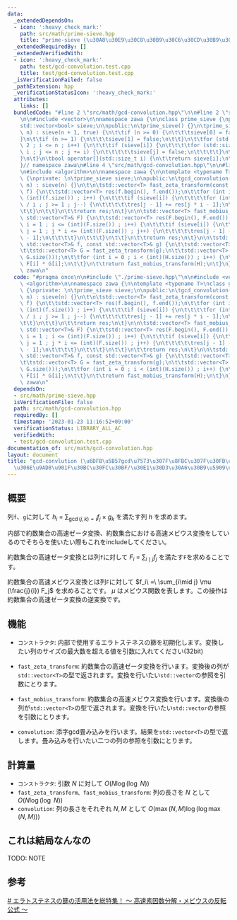 ```yaml
---
data:
  _extendedDependsOn:
  - icon: ':heavy_check_mark:'
    path: src/math/prime-sieve.hpp
    title: "prime-sieve (\u30A8\u30E9\u30C8\u30B9\u30C6\u30CD\u30B9\u306E\u7BE9)"
  _extendedRequiredBy: []
  _extendedVerifiedWith:
  - icon: ':heavy_check_mark:'
    path: test/gcd-convolution.test.cpp
    title: test/gcd-convolution.test.cpp
  _isVerificationFailed: false
  _pathExtension: hpp
  _verificationStatusIcon: ':heavy_check_mark:'
  attributes:
    links: []
  bundledCode: "#line 2 \"src/math/gcd-convolution.hpp\"\n\n#line 2 \"src/math/prime-sieve.hpp\"\
    \n\n#include <vector>\n\nnamespace zawa {\n\nclass prime_sieve {\nprivate:\n\t\
    std::vector<bool> sieve;\n\npublic:\n\tprime_sieve() {}\n\tprime_sieve(std::size_t\
    \ n) : sieve(n + 1, true) {\n\t\tif (n >= 0) {\n\t\t\tsieve[0] = false;\n\t\t\
    }\n\t\tif (n >= 1) {\n\t\t\tsieve[1] = false;\n\t\t}\n\t\tfor (std::size_t i =\
    \ 2 ; i <= n ; i++) {\n\t\t\tif (sieve[i]) {\n\t\t\t\tfor (std::size_t j = i *\
    \ i ; j <= n ; j += i) {\n\t\t\t\t\tsieve[j] = false;\n\t\t\t\t}\n\t\t\t}\n\t\t\
    }\n\t}\n\tbool operator[](std::size_t i) {\n\t\treturn sieve[i];\n\t}\n};\n\n\
    }// namespace zawa\n#line 4 \"src/math/gcd-convolution.hpp\"\n\n#line 6 \"src/math/gcd-convolution.hpp\"\
    \n#include <algorithm>\n\nnamespace zawa {\n\ntemplate <typename T>\nclass gcd_convolution\
    \ {\nprivate: \n\tprime_sieve sieve;\n\npublic:\n\tgcd_convolution(std::size_t\
    \ n) : sieve(n) {}\n\t\n\tstd::vector<T> fast_zeta_transform(const std::vector<T>&\
    \ f) {\n\t\tstd::vector<T> res(f.begin(), f.end());\n\t\tfor (int i = 1 ; i <=\
    \ (int)(f.size()) ; i++) {\n\t\t\tif (sieve[i]) {\n\t\t\t\tfor (int j = (int)res.size()\
    \ / i ; j >= 1 ; j--) {\n\t\t\t\t\tres[j - 1] += res[j * i - 1];\n\t\t\t\t}\n\t\
    \t\t}\n\t\t}\n\t\treturn res;\n\t}\n\n\tstd::vector<T> fast_mobius_transform(const\
    \ std::vector<T>& F) {\n\t\tstd::vector<T> res(F.begin(), F.end());\n\t\tfor (int\
    \ i = 1 ; i <= (int)(F.size()) ; i++) {\n\t\t\tif (sieve[i]) {\n\t\t\t\tfor (int\
    \ j = 1 ; j * i <= (int)(F.size()) ; j++) {\n\t\t\t\t\tres[j - 1] -= res[j * i\
    \ - 1];\n\t\t\t\t}\n\t\t\t}\n\t\t}\n\t\treturn res;\n\t}\n\n\tstd::vector<T> convolution(const\
    \ std::vector<T>& f, const std::vector<T>& g) {\n\t\tstd::vector<T> F = fast_zeta_transform(f);\n\
    \t\tstd::vector<T> G = fast_zeta_transform(g);\n\t\tstd::vector<T> H(std::min(F.size(),\
    \ G.size()));\n\t\tfor (int i = 0 ; i < (int)(H.size()) ; i++) {\n\t\t\tH[i] =\
    \ F[i] * G[i];\n\t\t}\n\t\treturn fast_mobius_transform(H);\n\t}\n};\n\n}// namespace\
    \ zawa\n"
  code: "#pragma once\n\n#include \"./prime-sieve.hpp\"\n\n#include <vector>\n#include\
    \ <algorithm>\n\nnamespace zawa {\n\ntemplate <typename T>\nclass gcd_convolution\
    \ {\nprivate: \n\tprime_sieve sieve;\n\npublic:\n\tgcd_convolution(std::size_t\
    \ n) : sieve(n) {}\n\t\n\tstd::vector<T> fast_zeta_transform(const std::vector<T>&\
    \ f) {\n\t\tstd::vector<T> res(f.begin(), f.end());\n\t\tfor (int i = 1 ; i <=\
    \ (int)(f.size()) ; i++) {\n\t\t\tif (sieve[i]) {\n\t\t\t\tfor (int j = (int)res.size()\
    \ / i ; j >= 1 ; j--) {\n\t\t\t\t\tres[j - 1] += res[j * i - 1];\n\t\t\t\t}\n\t\
    \t\t}\n\t\t}\n\t\treturn res;\n\t}\n\n\tstd::vector<T> fast_mobius_transform(const\
    \ std::vector<T>& F) {\n\t\tstd::vector<T> res(F.begin(), F.end());\n\t\tfor (int\
    \ i = 1 ; i <= (int)(F.size()) ; i++) {\n\t\t\tif (sieve[i]) {\n\t\t\t\tfor (int\
    \ j = 1 ; j * i <= (int)(F.size()) ; j++) {\n\t\t\t\t\tres[j - 1] -= res[j * i\
    \ - 1];\n\t\t\t\t}\n\t\t\t}\n\t\t}\n\t\treturn res;\n\t}\n\n\tstd::vector<T> convolution(const\
    \ std::vector<T>& f, const std::vector<T>& g) {\n\t\tstd::vector<T> F = fast_zeta_transform(f);\n\
    \t\tstd::vector<T> G = fast_zeta_transform(g);\n\t\tstd::vector<T> H(std::min(F.size(),\
    \ G.size()));\n\t\tfor (int i = 0 ; i < (int)(H.size()) ; i++) {\n\t\t\tH[i] =\
    \ F[i] * G[i];\n\t\t}\n\t\treturn fast_mobius_transform(H);\n\t}\n};\n\n}// namespace\
    \ zawa\n"
  dependsOn:
  - src/math/prime-sieve.hpp
  isVerificationFile: false
  path: src/math/gcd-convolution.hpp
  requiredBy: []
  timestamp: '2023-01-23 11:16:52+09:00'
  verificationStatus: LIBRARY_ALL_AC
  verifiedWith:
  - test/gcd-convolution.test.cpp
documentation_of: src/math/gcd-convolution.hpp
layout: document
title: "gcd-convlution (\u6DFB\u5B57gcd\u7573\u307F\u8FBC\u307F\u30FB\u7D04\u6570\u7CFB\
  \u306E\u9AD8\u901F\u30BC\u30FC\u30BF/\u30E1\u30D3\u30A6\u30B9\u5909\u63DB)"
---
```


## 概要

列`f`、`g`に対して $\displaystyle h_i\ =\ \sum_{\gcd(j, k)=i} f_j\times g_k$ を満たす列 $h$ を求めます。

内部で約数集合の高速ゼータ変換、約数集合における高速メビウス変換をしているのでそちらを使いたい際もこれをincludeしてください。

約数集合の高速ゼータ変換とは列`f`に対して $\displaystyle F_i\ =\ \sum_{i\mid j} f_j$ を満たす`F`を求めることです。

約数集合の高速メビウス変換とは列`F`に対して $f_i\ =\ \sum_{i\mid j} \mu (\frac{j}{i}) F_j$ を求めることです。 $\mu$ はメビウス関数を表します。この操作は約数集合の高速ゼータ変換の逆変換です。


## 機能

- `コンストラクタ`: 内部で使用するエラトステネスの篩を初期化します。変換したい列のサイズの最大数を超える値を引数に入れてください(32bit)

- `fast_zeta_transform`: 約数集合の高速ゼータ変換を行います。変換後の列が`std::vector<T>`の型で返されます。変換を行いたい`std::vector`の参照を引数にとります。

- `fast_mobius_transform`: 約数集合の高速メビウス変換を行います。変換後の列が`std::vector<T>`の型で返されます。変換を行いたい`std::vector`の参照を引数にとります。

- `convolution`: 添字gcd畳み込みを行います。結果を`std::vector<T>`の型で返します。畳み込みを行いたい二つの列の参照を引数にとります。

## 計算量

- `コンストラクタ`: 引数 $N$ に対して $O(N \log(\log\ N))$
- `fast_zeta_transform、fast_mobius_transform`: 列の長さを $N$ として $O(N\log(\log\ N))$
- `convolution`: 列の長さをそれぞれ $N, M$ として $O(\max(N, M) \log( \log\max(N, M)))$

## これは結局なんなの
TODO: NOTE


## 参考


[# エラトステネスの篩の活用法を総特集！ 〜 高速素因数分解・メビウスの反転公式 〜](https://qiita.com/drken/items/3beb679e54266f20ab63)
